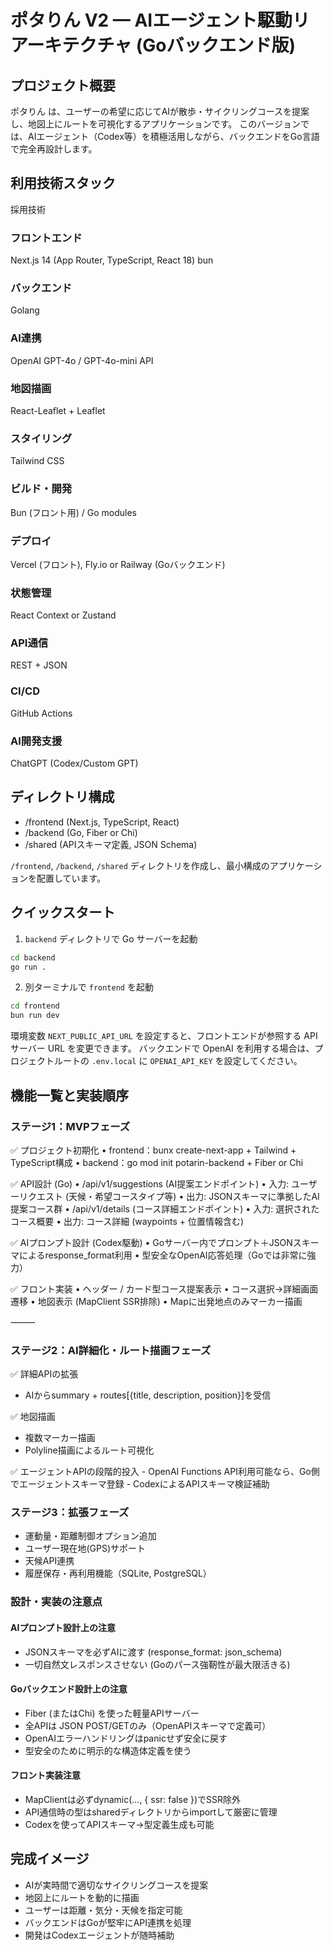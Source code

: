 # ポタりん V2 — AIエージェント駆動リアーキテクチャ (Goバックエンド版)

## プロジェクト概要

ポタりん は、ユーザーの希望に応じてAIが散歩・サイクリングコースを提案し、地図上にルートを可視化するアプリケーションです。
このバージョンでは、AIエージェント（Codex等）を積極活用しながら、バックエンドをGo言語で完全再設計します。

## 利用技術スタック

採用技術

### フロントエンド

Next.js 14 (App Router, TypeScript, React 18)
bun

### バックエンド

Golang

### AI連携

OpenAI GPT-4o / GPT-4o-mini API

### 地図描画

React-Leaflet + Leaflet

### スタイリング

Tailwind CSS

### ビルド・開発

Bun (フロント用) / Go modules

### デプロイ

Vercel (フロント), Fly.io or Railway (Goバックエンド)

### 状態管理

React Context or Zustand

### API通信

REST + JSON

### CI/CD

GitHub Actions

### AI開発支援

ChatGPT (Codex/Custom GPT)

## ディレクトリ構成

- /frontend (Next.js, TypeScript, React)
- /backend (Go, Fiber or Chi)
- /shared (APIスキーマ定義, JSON Schema)

`/frontend`, `/backend`, `/shared` ディレクトリを作成し、最小構成のアプリケーションを配置しています。

## クイックスタート

1. `backend` ディレクトリで Go サーバーを起動

```bash
cd backend
go run .
```

2. 別ターミナルで `frontend` を起動

```bash
cd frontend
bun run dev
```

環境変数 `NEXT_PUBLIC_API_URL` を設定すると、フロントエンドが参照する API サーバー URL を変更できます。
バックエンドで OpenAI を利用する場合は、プロジェクトルートの `.env.local` に `OPENAI_API_KEY` を設定してください。

## 機能一覧と実装順序

### ステージ1：MVPフェーズ

✅ プロジェクト初期化
• frontend：bunx create-next-app + Tailwind + TypeScript構成
• backend：go mod init potarin-backend + Fiber or Chi

✅ API設計 (Go)
• /api/v1/suggestions (AI提案エンドポイント)
• 入力: ユーザーリクエスト (天候・希望コースタイプ等)
• 出力: JSONスキーマに準拠したAI提案コース群
• /api/v1/details (コース詳細エンドポイント)
• 入力: 選択されたコース概要
• 出力: コース詳細 (waypoints + 位置情報含む)

✅ AIプロンプト設計 (Codex駆動)
• Goサーバー内でプロンプト＋JSONスキーマによるresponse_format利用
• 型安全なOpenAI応答処理（Goでは非常に強力）

✅ フロント実装
• ヘッダー / カード型コース提案表示
• コース選択→詳細画面遷移
• 地図表示 (MapClient SSR排除)
• Mapに出発地点のみマーカー描画

⸻

### ステージ2：AI詳細化・ルート描画フェーズ

✅ 詳細APIの拡張

- AIからsummary + routes[{title, description, position}]を受信

✅ 地図描画

- 複数マーカー描画
- Polyline描画によるルート可視化

✅ エージェントAPIの段階的投入 - OpenAI Functions API利用可能なら、Go側でエージェントスキーマ登録 - CodexによるAPIスキーマ検証補助

### ステージ3：拡張フェーズ

- 運動量・距離制御オプション追加
- ユーザー現在地(GPS)サポート
- 天候API連携
- 履歴保存・再利用機能（SQLite, PostgreSQL）

### 設計・実装の注意点

#### AIプロンプト設計上の注意

- JSONスキーマを必ずAIに渡す (response_format: json_schema)
- 一切自然文レスポンスさせない (Goのパース強靭性が最大限活きる)

#### Goバックエンド設計上の注意

- Fiber (またはChi) を使った軽量APIサーバー
- 全APIは JSON POST/GETのみ（OpenAPIスキーマで定義可）
- OpenAIエラーハンドリングはpanicせず安全に戻す
- 型安全のために明示的な構造体定義を使う

#### フロント実装注意

- MapClientは必ずdynamic(..., { ssr: false })でSSR除外
- API通信時の型はsharedディレクトリからimportして厳密に管理
- Codexを使ってAPIスキーマ→型定義生成も可能

## 完成イメージ

- AIが実時間で適切なサイクリングコースを提案
- 地図上にルートを動的に描画
- ユーザーは距離・気分・天候を指定可能
- バックエンドはGoが堅牢にAPI連携を処理
- 開発はCodexエージェントが随時補助
